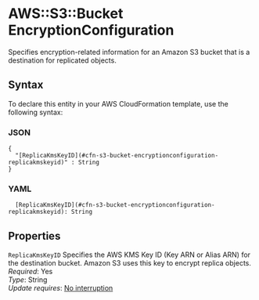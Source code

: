 # AWS::S3::Bucket EncryptionConfiguration<a name="aws-properties-s3-bucket-encryptionconfiguration"></a>

Specifies encryption\-related information for an Amazon S3 bucket that is a destination for replicated objects\.

## Syntax<a name="aws-properties-s3-bucket-encryptionconfiguration-syntax"></a>

To declare this entity in your AWS CloudFormation template, use the following syntax:

### JSON<a name="aws-properties-s3-bucket-encryptionconfiguration-syntax.json"></a>

```
{
  "[ReplicaKmsKeyID](#cfn-s3-bucket-encryptionconfiguration-replicakmskeyid)" : String
}
```

### YAML<a name="aws-properties-s3-bucket-encryptionconfiguration-syntax.yaml"></a>

```
  [ReplicaKmsKeyID](#cfn-s3-bucket-encryptionconfiguration-replicakmskeyid): String
```

## Properties<a name="aws-properties-s3-bucket-encryptionconfiguration-properties"></a>

`ReplicaKmsKeyID`  <a name="cfn-s3-bucket-encryptionconfiguration-replicakmskeyid"></a>
Specifies the AWS KMS Key ID \(Key ARN or Alias ARN\) for the destination bucket\. Amazon S3 uses this key to encrypt replica objects\.  
*Required*: Yes  
*Type*: String  
*Update requires*: [No interruption](https://docs.aws.amazon.com/AWSCloudFormation/latest/UserGuide/using-cfn-updating-stacks-update-behaviors.html#update-no-interrupt)